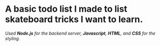 # A basic todo list I made to list skateboard tricks I want to learn.

###### Used **_Node.js_** for the backend server, **_Javascript_**, **_HTML_**, and **_CSS_** for the styling.
